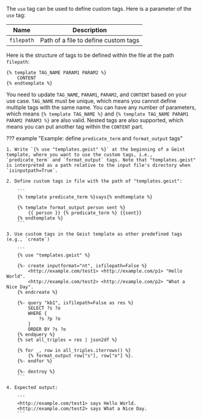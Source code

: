 The `use` tag can be used to define custom tags. Here is a parameter of the `use` tag:

| Name          | Description                                |
|---------------|--------------------------------------------|
|`filepath`     | Path of a file to define custom tags       |

Here is the structure of tags to be defined within the file at the path `filepath`:
```
{% template TAG_NAME PARAM1 PARAM2 %}
    CONTENT
{% endtemplate %}
```
You need to update `TAG_NAME`, `PARAM1`, `PARAM2`, and `CONTENT` based on your use case. `TAG_NAME` must be unique, which means you cannot define multiple tags with the same name. You can have any number of parameters, which means `{% template TAG_NAME %}` and `{% template TAG_NAME PARAM1 PARAM2 PARAM3 %}` are also valid. Nested tags are also supported, which means you can put another tag within the `CONTENT` part.

??? example "Example: define `predicate_term` and `format_output` tags"

    1. Write `{% use "templates.geist" %}` at the beginning of a Geist template, where you want to use the custom tags, i.e., `predicate_term` and `format_output` tags. Note that "templates.geist" is interpreted as a path relative to the input file's directory when `isinputpath=True`.

    2. Define custom tags in file with the path of "templates.geist":

        ```
        {% template predicate_term %}says{% endtemplate %}

        {% template format_output person sent %}
            {{ person }} {% predicate_term %} {{sent}}
        {% endtemplate %}
        ```

    3. Use custom tags in the Geist template as other predefined tags (e.g., `create`)

        ```
        {% use "templates.geist" %}

        {%- create inputformat="nt", isfilepath=False %}
            <http://example.com/test1> <http://example.com/p1> "Hello World".
            <http://example.com/test2> <http://example.com/p2> "What a Nice Day".
        {% endcreate %}

        {%- query "kb1", isfilepath=False as res %}
            SELECT ?s ?o
            WHERE {
                ?s ?p ?o
            }
            ORDER BY ?s ?o
        {% endquery %}
        {% set all_triples = res | json2df %}

        {% for _, row in all_triples.iterrows() %}
            {% format_output row["s"], row["o"] %}.
        {%- endfor %}

        {%- destroy %}
        ```

    4. Expected output:

        ```
        <http://example.com/test1> says Hello World.
        <http://example.com/test2> says What a Nice Day.
        ```
